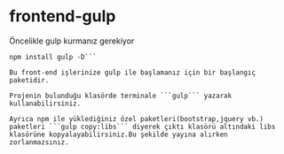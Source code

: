 # frontend-gulp
Öncelikle gulp kurmanız gerekiyor
```npm install gulp-cli -g
npm install gulp -D```

Bu front-end işlerinize gulp ile başlamanız için bir başlangıç paketidir.

Projenin bulunduğu klasörde terminale ```gulp``` yazarak kullanabilirsiniz.

Ayrıca npm ile yüklediğiniz özel paketleri(bootstrap,jquery vb.) paketleri ```gulp copy:libs``` diyerek çıktı klasörü altındaki libs klasörüne kopyalayabilirsiniz.Bu şekilde yayına alırken zorlanmazsınız.
